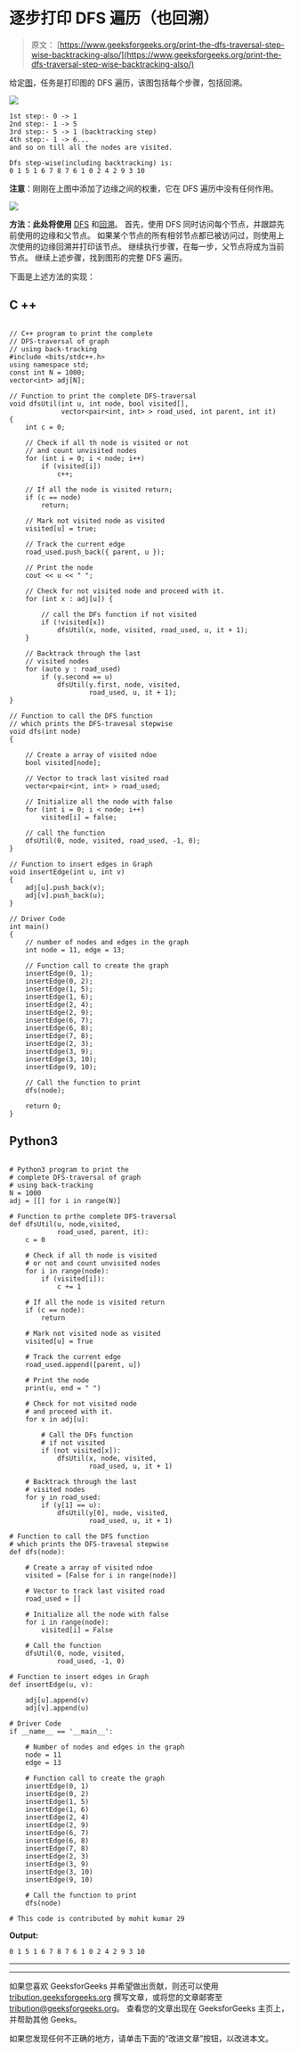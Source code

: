 # 逐步打印 DFS 遍历（也回溯）

> 原文： [https://www.geeksforgeeks.org/print-the-dfs-traversal-step-wise-backtracking-also/](https://www.geeksforgeeks.org/print-the-dfs-traversal-step-wise-backtracking-also/)

给定[图](https://www.geeksforgeeks.org/graph-data-structure-and-algorithms/)，任务是打印图的 DFS 遍历，该图包括每个步骤，包括回溯。

![](img/77f2192443b4a705822ef0fe6af1f4bf.png)

```
1st step:- 0 -> 1
2nd step:- 1 -> 5
3rd step:- 5 -> 1 (backtracking step)
4th step:- 1 -> 6...
and so on till all the nodes are visited.

Dfs step-wise(including backtracking) is:
0 1 5 1 6 7 8 7 6 1 0 2 4 2 9 3 10

```

**注意**：刚刚在上图中添加了边缘之间的权重，它在 DFS 遍历中没有任何作用。

![](img/2d27ed151c265904449bc33d2524394b.png)

**方法：此处将使用** [DFS](http://www.geeksforgeeks.org/depth-first-traversal-for-a-graph/) 和[回溯](http://www.geeksforgeeks.org/backtracking-algorithms/)。 首先，使用 DFS 同时访问每个节点，并跟踪先前使用的边缘和父节点。 如果某个节点的所有相邻节点都已被访问过，则使用上次使用的边缘回溯并打印该节点。 继续执行步骤，在每一步，父节点将成为当前节点。 继续上述步骤，找到图形的完整 DFS 遍历。

下面是上述方法的实现：

## C ++

```

// C++ program to print the complete
// DFS-traversal of graph
// using back-tracking
#include <bits/stdc++.h>
using namespace std;
const int N = 1000;
vector<int> adj[N];

// Function to print the complete DFS-traversal
void dfsUtil(int u, int node, bool visited[],
             vector<pair<int, int> > road_used, int parent, int it)
{
    int c = 0;

    // Check if all th node is visited or not
    // and count unvisited nodes
    for (int i = 0; i < node; i++)
        if (visited[i])
            c++;

    // If all the node is visited return;
    if (c == node)
        return;

    // Mark not visited node as visited
    visited[u] = true;

    // Track the current edge
    road_used.push_back({ parent, u });

    // Print the node
    cout << u << " ";

    // Check for not visited node and proceed with it.
    for (int x : adj[u]) {

        // call the DFs function if not visited
        if (!visited[x])
            dfsUtil(x, node, visited, road_used, u, it + 1);
    }

    // Backtrack through the last
    // visited nodes
    for (auto y : road_used)
        if (y.second == u)
            dfsUtil(y.first, node, visited,
                    road_used, u, it + 1);
}

// Function to call the DFS function
// which prints the DFS-travesal stepwise
void dfs(int node)
{

    // Create a array of visited ndoe
    bool visited[node];

    // Vector to track last visited road
    vector<pair<int, int> > road_used;

    // Initialize all the node with false
    for (int i = 0; i < node; i++)
        visited[i] = false;

    // call the function
    dfsUtil(0, node, visited, road_used, -1, 0);
}

// Function to insert edges in Graph
void insertEdge(int u, int v)
{
    adj[u].push_back(v);
    adj[v].push_back(u);
}

// Driver Code
int main()
{
    // number of nodes and edges in the graph
    int node = 11, edge = 13;

    // Function call to create the graph
    insertEdge(0, 1);
    insertEdge(0, 2);
    insertEdge(1, 5);
    insertEdge(1, 6);
    insertEdge(2, 4);
    insertEdge(2, 9);
    insertEdge(6, 7);
    insertEdge(6, 8);
    insertEdge(7, 8);
    insertEdge(2, 3);
    insertEdge(3, 9);
    insertEdge(3, 10);
    insertEdge(9, 10);

    // Call the function to print
    dfs(node);

    return 0;
}

```

## Python3

```

# Python3 program to print the 
# complete DFS-traversal of graph
# using back-tracking
N = 1000
adj = [[] for i in range(N)]

# Function to prthe complete DFS-traversal
def dfsUtil(u, node,visited, 
            road_used, parent, it):
    c = 0

    # Check if all th node is visited 
    # or not and count unvisited nodes
    for i in range(node):
        if (visited[i]):
            c += 1

    # If all the node is visited return
    if (c == node):
        return

    # Mark not visited node as visited
    visited[u] = True

    # Track the current edge
    road_used.append([parent, u])

    # Print the node
    print(u, end = " ")

    # Check for not visited node
    # and proceed with it.
    for x in adj[u]:

        # Call the DFs function 
        # if not visited
        if (not visited[x]):
            dfsUtil(x, node, visited, 
                    road_used, u, it + 1)

    # Backtrack through the last
    # visited nodes
    for y in road_used:
        if (y[1] == u):
            dfsUtil(y[0], node, visited,
                    road_used, u, it + 1)

# Function to call the DFS function
# which prints the DFS-travesal stepwise
def dfs(node):

    # Create a array of visited ndoe
    visited = [False for i in range(node)]

    # Vector to track last visited road
    road_used = []

    # Initialize all the node with false
    for i in range(node):
        visited[i] = False

    # Call the function
    dfsUtil(0, node, visited, 
            road_used, -1, 0)

# Function to insert edges in Graph
def insertEdge(u, v):

    adj[u].append(v)
    adj[v].append(u)

# Driver Code
if __name__ == '__main__':

    # Number of nodes and edges in the graph
    node = 11
    edge = 13

    # Function call to create the graph
    insertEdge(0, 1)
    insertEdge(0, 2)
    insertEdge(1, 5)
    insertEdge(1, 6)
    insertEdge(2, 4)
    insertEdge(2, 9)
    insertEdge(6, 7)
    insertEdge(6, 8)
    insertEdge(7, 8)
    insertEdge(2, 3)
    insertEdge(3, 9)
    insertEdge(3, 10)
    insertEdge(9, 10)

    # Call the function to print
    dfs(node)

# This code is contributed by mohit kumar 29

```

**Output:** 

```
0 1 5 1 6 7 8 7 6 1 0 2 4 2 9 3 10

```



* * *

* * *

如果您喜欢 GeeksforGeeks 并希望做出贡献，则还可以使用 [tribution.geeksforgeeks.org](https://contribute.geeksforgeeks.org/) 撰写文章，或将您的文章邮寄至 tribution@geeksforgeeks.org。 查看您的文章出现在 GeeksforGeeks 主页上，并帮助其他 Geeks。

如果您发现任何不正确的地方，请单击下面的“改进文章”按钮，以改进本文。